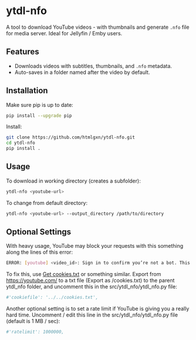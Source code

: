 # ytdl-nfo

A tool to download YouTube videos - with thumbnails and generate `.nfo` file for media server.
Ideal for Jellyfin / Emby users.

## Features
- Downloads videos with subtitles, thumbnails, and `.nfo` metadata.
- Auto-saves in a folder named after the video by default.

## Installation
Make sure pip is up to date:
```bash
pip install --upgrade pip
```
Install:
```bash
git clone https://github.com/htmlgxn/ytdl-nfo.git
cd ytdl-nfo
pip install .
```

## Usage
To download in working directory (creates a subfolder):
```bash
ytdl-nfo <youtube-url>
```
To change from default directory:
```bash
ytdl-nfo <youtube-url> --output_directory /path/to/directory
```

## Optional Settings
With heavy usage, YouTube may block your requests with this something along the lines of this error:
```bash
ERROR: [youtube] <video_id>: Sign in to confirm you’re not a bot. This helps protect our community. Learn more
```
To fix this, use [Get cookies.txt](https://chromewebstore.google.com/detail/get-cookiestxt-locally/cclelndahbckbenkjhflpdbgdldlbecc) or something similar. Export from https://youtube.com/ to a txt file (Export as /cookies.txt) to the parent ytdl_nfo folder, and uncomment this in the src/ytdl_nfo/ytdl_nfo.py file:
```bash
#'cookiefile': '../../cookies.txt',
```

Another optional setting is to set a rate limit if YouTube is giving you a really hard time. Uncomment / edit this line in the src/ytdl_nfo/ytdl_nfo.py file (default is 1 MB / sec):
```bash
#'ratelimit': 1000000,
```